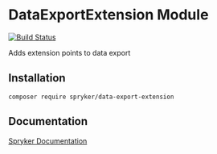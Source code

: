 # DataExportExtension Module
[![Build Status](https://travis-ci.org/spryker/data-export-extension.svg)](https://travis-ci.org/spryker/data-export-extension)

Adds extension points to data export

## Installation

```
composer require spryker/data-export-extension
```

## Documentation

[Spryker Documentation](https://documentation.spryker.com/module_guide/overview.htm)

